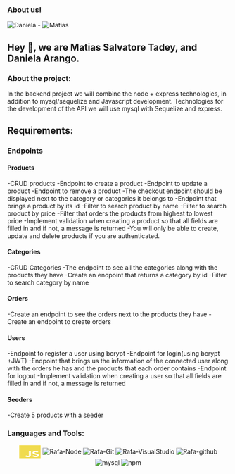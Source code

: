 ### About us!

![Daniela](https://github.com/DaniArango) - ![Matias](https://github.com/msalvatore82)

## Hey 👋, we are **Matias Salvatore Tadey**, and **Daniela Arango**.

### About the project:
In the backend project we will combine the node + express technologies, in addition to mysql/sequelize and Javascript development.
Technologies for the development of the API we will use mysql with Sequelize and express.

## Requirements:
### Endpoints
#### Products
-CRUD products
-Endpoint to create a product
-Endpoint to update a product
-Endpoint to remove a product
-The checkout endpoint should be displayed next to the category or categories it belongs to
-Endpoint that brings a product by its id
-Filter to search product by name
-Filter to search product by price
-Filter that orders the products from highest to lowest price
-Implement validation when creating a product so that all fields are filled in and if not, a message is returned
-You will only be able to create, update and delete products if you are authenticated.

#### Categories
-CRUD Categories
-The endpoint to see all the categories along with the products they have
-Create an endpoint that returns a category by id
-Filter to search category by name

#### Orders
-Create an endpoint to see the orders next to the products they have
-Create an endpoint to create orders

#### Users
-Endpoint to register a user using bcrypt
-Endpoint for login(using bcrypt +JWT)
-Endpoint that brings us the information of the connected user along with the orders he has and the products that each order contains
-Endpoint for logout
-Implement validation when creating a user so that all fields are filled in and if not, a message is returned

#### Seeders
-Create 5 products with a seeder


### Languages and Tools:
<p align="center">
  <img align="center" alt="Rafa-Js" height="30" width="50" src="https://raw.githubusercontent.com/devicons/devicon/master/icons/javascript/javascript-plain.svg">
  <img align="center" alt="Rafa-Node" height="30" width="50" src="https://cdn.jsdelivr.net/gh/devicons/devicon/icons/nodejs/nodejs-original.svg">
  <img align="center" alt="Rafa-Git" height="30" width="50" src="https://cdn.jsdelivr.net/gh/devicons/devicon/icons/git/git-original.svg">
  <img align="center" alt="Rafa-VisualStudio" height="30" width="30" src="https://cdn.svgporn.com/logos/visual-studio-code.svg">
  <img align="center" alt="Rafa-github" height="30" width="50" src="https://cdn.jsdelivr.net/gh/devicons/devicon/icons/github/github-original.svg">
  <img align="center" alt="mysql" height="30" width="50" src="https://cdn.jsdelivr.net/gh/devicons/devicon/icons/mysql/mysql-plain.svg">
  <img align="center" alt="npm" height="30" width="50" src="https://cdn.jsdelivr.net/gh/devicons/devicon/icons/npm/npm-original-wordmark.svg">
      </p> 
